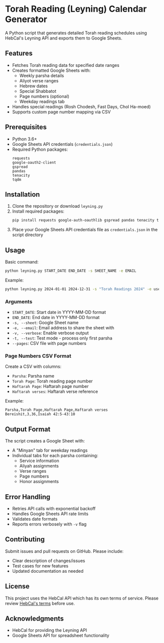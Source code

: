 # Torah Reading (Leyning) Calendar Generator

A Python script that generates detailed Torah reading schedules using HebCal's Leyning API and exports them to Google Sheets.

## Features

- Fetches Torah reading data for specified date ranges
- Creates formatted Google Sheets with:
  - Weekly parsha details
  - Aliyot verse ranges
  - Hebrew dates
  - Special Shabbatot
  - Page numbers (optional)
  - Weekday readings tab
- Handles special readings (Rosh Chodesh, Fast Days, Chol Ha-moed)
- Supports custom page number mapping via CSV

## Prerequisites

- Python 3.6+
- Google Sheets API credentials (`credentials.json`)
- Required Python packages:
  ```
  requests
  google-oauth2-client
  gspread
  pandas
  tenacity
  tqdm
  ```

## Installation

1. Clone the repository or download `leyning.py`
2. Install required packages:
   ```bash
   pip install requests google-auth-oauthlib gspread pandas tenacity tqdm
   ```
3. Place your Google Sheets API credentials file as `credentials.json` in the script directory

## Usage

Basic command:
```bash
python leyning.py START_DATE END_DATE -s SHEET_NAME -e EMAIL
```

Example:
```bash
python leyning.py 2024-01-01 2024-12-31 -s "Torah Readings 2024" -e user@example.com
```

### Arguments

- `START_DATE`: Start date in YYYY-MM-DD format
- `END_DATE`: End date in YYYY-MM-DD format
- `-s, --sheet`: Google Sheet name
- `-e, --email`: Email address to share the sheet with
- `-v, --verbose`: Enable verbose output
- `-t, --test`: Test mode - process only first parsha
- `--pages`: CSV file with page numbers

### Page Numbers CSV Format

Create a CSV with columns:
- `Parsha`: Parsha name
- `Torah Page`: Torah reading page number
- `Haftarah Page`: Haftarah page number
- `Haftarah verses`: Haftarah verse reference

Example:
```csv
Parsha,Torah Page,Haftarah Page,Haftarah verses
Bereishit,3,36,Isaiah 42:5-43:10
```

## Output Format

The script creates a Google Sheet with:
- A "Minyan" tab for weekday readings
- Individual tabs for each parsha containing:
  - Service information
  - Aliyah assignments
  - Verse ranges
  - Page numbers
  - Honor assignments

## Error Handling

- Retries API calls with exponential backoff
- Handles Google Sheets API rate limits
- Validates date formats
- Reports errors verbosely with `-v` flag

## Contributing

Submit issues and pull requests on GitHub. Please include:
- Clear description of changes/issues
- Test cases for new features
- Updated documentation as needed

## License

This project uses the HebCal API which has its own terms of service. Please review [HebCal's terms](https://www.hebcal.com/home/terms) before use.

## Acknowledgments

- HebCal for providing the Leyning API
- Google Sheets API for spreadsheet functionality
